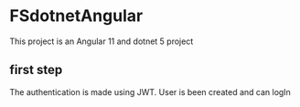 # FSdotnetAngular

This project is an Angular 11 and dotnet 5 project

## first step

The authentication is made using JWT. 
User is been created and can logIn

